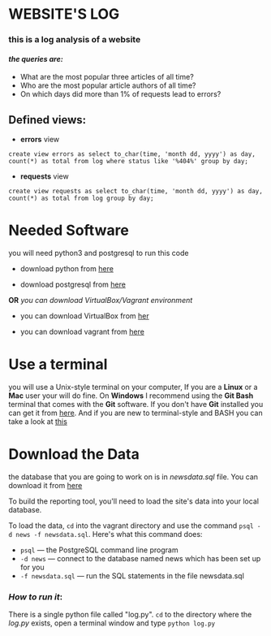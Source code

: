 # WEBSITE'S LOG
### this is a log analysis of a website


#### _the queries are:_
* What are the most popular three articles of all time?
* Who are the most popular article authors of all time?
* On which days did more than 1% of requests lead to errors?

## Defined views:

* **errors** view

`create view errors as
  select to_char(time, 'month dd, yyyy') as day, count(*) as total from log
  where status like '%404%' group by day;`

* **requests** view

`create view requests as
 select to_char(time, 'month dd, yyyy') as day, count(*) as total from log group by day;`


# Needed Software
  you will need python3 and postgresql to run this code
  * download python from [here](https://www.python.org/downloads/release/python-363/)

  * download postgresql from [here](https://www.postgresql.org/download/)

**OR** _you can download VirtualBox/Vagrant environment_
* you can download VirtualBox from [her](https://www.virtualbox.org/wiki/Download_Old_Builds_5_1)

* you can download vagrant from [here](https://www.vagrantup.com/)



# Use a terminal
you will use a Unix-style terminal on your computer, If you are a __Linux__ or a __Mac__ user your will do fine.
On __Windows__ I recommend using the __Git Bash__ terminal that comes with the __Git__ software.
If you don't have __Git__ installed you can get it from [here](https://git-scm.com/downloads).
And if you are new to terminal-style and BASH you can take a look at [this](http://www.tldp.org/LDP/Bash-Beginners-Guide/html/)


# Download the Data
the database that you are going to work on is in _newsdata.sql_ file. You can download it from [here](https://d17h27t6h515a5.cloudfront.net/topher/2016/August/57b5f748_newsdata/newsdata.zip)


To build the reporting tool, you'll need to load the site's data into your local database.

To load the data, `cd` into the vagrant directory and use the command `psql -d news -f newsdata.sql`.
Here's what this command does:
* `psql` — the PostgreSQL command line program
* `-d news` — connect to the database named news which has been set up for you
* `-f newsdata.sql` — run the SQL statements in the file newsdata.sql

### _How to run it_:
There is a single python file called "log.py".
`cd` to the directory where the _log.py_ exists, open a terminal window and type `python log.py`
